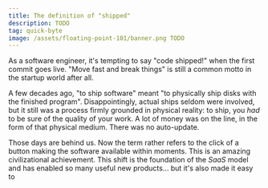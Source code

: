 ```yaml
---
title: The definition of "shipped"
description: TODO
tag: quick-byte
image: /assets/floating-point-101/banner.png TODO
---
```


As a software engineer, it's tempting to say "code shipped!" when the first commit goes live. "Move fast and break things" is still a common motto in the startup world after all.

A few decades ago, "to ship software" meant "to physically ship disks with the finished program". Disappointingly, actual ships seldom were involved, but it still was a process firmly grounded in physical reality: to ship, you _had_ to be sure of the quality of your work. A lot of money was on the line, in the form of that physical medium. There was no auto-update.

 Those days are behind us. Now the term rather refers to the click of a button making the software available within moments. This is an amazing civilizational achievement. This shift is the foundation of the <dfn title="Software as a Service">SaaS</dfn> model and has enabled so many useful new products… but it's also made it easy to
